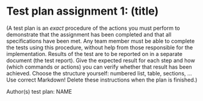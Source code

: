 # Test plan assignment 1: (title)

(A test plan is an *exact* procedure of the actions you must perform to demonstrate that the assignment has been completed and that all specifications have been met. Any team member must be able to complete the tests using this procedure, without help from those responsible for the implementation. Results of the test are to be reported on in a separate document (the test report). Give the expected result for each step and how (which commands or actions) you can verify whether that result has been achieved. Choose the structure yourself: numbered list, table, sections, ... Use correct Markdown! Delete these instructions when the plan is finished.)

Author(s) test plan: NAME
